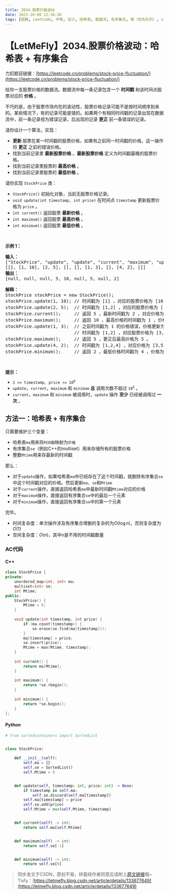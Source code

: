 ```yaml
---
title: 2034.股票价格波动
date: 2023-10-08 12:36:36
tags: [题解, LeetCode, 中等, 设计, 哈希表, 数据流, 有序集合, 堆（优先队列）, set, map]
---
```


# 【LetMeFly】2034.股票价格波动：哈希表 + 有序集合

力扣题目链接：[https://leetcode.cn/problems/stock-price-fluctuation/](https://leetcode.cn/problems/stock-price-fluctuation/)

<p>给你一支股票价格的数据流。数据流中每一条记录包含一个 <strong>时间戳</strong>&nbsp;和该时间点股票对应的 <strong>价格</strong>&nbsp;。</p>

<p>不巧的是，由于股票市场内在的波动性，股票价格记录可能不是按时间顺序到来的。某些情况下，有的记录可能是错的。如果两个有相同时间戳的记录出现在数据流中，前一条记录视为错误记录，后出现的记录 <b>更正</b>&nbsp;前一条错误的记录。</p>

<p>请你设计一个算法，实现：</p>

<ul>
	<li><strong>更新 </strong>股票在某一时间戳的股票价格，如果有之前同一时间戳的价格，这一操作将&nbsp;<strong>更正</strong>&nbsp;之前的错误价格。</li>
	<li>找到当前记录里 <b>最新股票价格</b>&nbsp;。<strong>最新股票价格</strong>&nbsp;定义为时间戳最晚的股票价格。</li>
	<li>找到当前记录里股票的 <strong>最高价格</strong>&nbsp;。</li>
	<li>找到当前记录里股票的 <strong>最低价格</strong>&nbsp;。</li>
</ul>

<p>请你实现&nbsp;<code>StockPrice</code>&nbsp;类：</p>

<ul>
	<li><code>StockPrice()</code>&nbsp;初始化对象，当前无股票价格记录。</li>
	<li><code>void update(int timestamp, int price)</code>&nbsp;在时间点 <code>timestamp</code>&nbsp;更新股票价格为 <code>price</code>&nbsp;。</li>
	<li><code>int current()</code>&nbsp;返回股票 <strong>最新价格</strong>&nbsp;。</li>
	<li><code>int maximum()</code>&nbsp;返回股票 <strong>最高价格</strong>&nbsp;。</li>
	<li><code>int minimum()</code>&nbsp;返回股票 <strong>最低价格</strong>&nbsp;。</li>
</ul>

<p>&nbsp;</p>

<p><strong>示例 1：</strong></p>

<pre><strong>输入：</strong>
["StockPrice", "update", "update", "current", "maximum", "update", "maximum", "update", "minimum"]
[[], [1, 10], [2, 5], [], [], [1, 3], [], [4, 2], []]
<strong>输出：</strong>
[null, null, null, 5, 10, null, 5, null, 2]

<strong>解释：</strong>
StockPrice stockPrice = new StockPrice();
stockPrice.update(1, 10); // 时间戳为 [1] ，对应的股票价格为 [10] 。
stockPrice.update(2, 5);  // 时间戳为 [1,2] ，对应的股票价格为 [10,5] 。
stockPrice.current();     // 返回 5 ，最新时间戳为 2 ，对应价格为 5 。
stockPrice.maximum();     // 返回 10 ，最高价格的时间戳为 1 ，价格为 10 。
stockPrice.update(1, 3);  // 之前时间戳为 1 的价格错误，价格更新为 3 。
                          // 时间戳为 [1,2] ，对应股票价格为 [3,5] 。
stockPrice.maximum();     // 返回 5 ，更正后最高价格为 5 。
stockPrice.update(4, 2);  // 时间戳为 [1,2,4] ，对应价格为 [3,5,2] 。
stockPrice.minimum();     // 返回 2 ，最低价格时间戳为 4 ，价格为 2 。
</pre>

<p>&nbsp;</p>

<p><strong>提示：</strong></p>

<ul>
	<li><code>1 &lt;= timestamp, price &lt;= 10<sup>9</sup></code></li>
	<li><code>update</code>，<code>current</code>，<code>maximum</code>&nbsp;和&nbsp;<code>minimum</code>&nbsp;<strong>总</strong> 调用次数不超过&nbsp;<code>10<sup>5</sup></code>&nbsp;。</li>
	<li><code>current</code>，<code>maximum</code>&nbsp;和&nbsp;<code>minimum</code>&nbsp;被调用时，<code>update</code>&nbsp;操作 <strong>至少</strong>&nbsp;已经被调用过 <strong>一次</strong>&nbsp;。</li>
</ul>


    
## 方法一：哈希表 + 有序集合

只需要维护三个变量：

+ 哈希表```ma```用来将```时间戳```映射为```价格```
+ 有序集合```se```（例如C++的multiset）用来存储所有的股票价格
+ 整数```Mtime```用来存最新的时间戳

那么：

+ 对于```update```操作，如果哈希表```ma```中已经存在了这个时间戳，就删除有序集合```se```中这个时间戳对应的价格。然后更新```ma```、```se```和```Mtime```
+ 对于```current```操作，直接返回哈希表```ma```中最新时间戳```Mtime```对应的价格
+ 对于```maximum```操作，直接返回有序集合```se```中的最后一个元素
+ 对于```minimum```操作，直接返回有序集合```se```中的第一个元素

完毕。

+ 时间复杂度：单次操作涉及有序集合增删的复杂的为$O(\log n)$，否则复杂度为$O(1)$
+ 空间复杂度：$O(n)$，其中$n$是不用的时间戳数量

### AC代码

#### C++

```cpp
class StockPrice {
private:
    unordered_map<int, int> ma;
    multiset<int> se;
    int Mtime;
public:
    StockPrice() {
        Mtime = 0;
    }
    
    void update(int timestamp, int price) {
        if (ma.count(timestamp)) {
            se.erase(se.find(ma[timestamp]));
        }
        ma[timestamp] = price;
        se.insert(price);
        Mtime = max(Mtime, timestamp);
    }
    
    int current() {
        return ma[Mtime];
    }
    
    int maximum() {
        return *se.rbegin();
    }
    
    int minimum() {
        return *se.begin();
    }
};
```

#### Python

```python
# from sortedcontainers import SortedList


class StockPrice:

    def __init__(self):
        self.ma = {}
        self.se = SortedList()
        self.Mtime = 0


    def update(self, timestamp: int, price: int) -> None:
        if timestamp in self.ma:
            self.se.discard(self.ma[timestamp])
        self.ma[timestamp] = price
        self.se.add(price)
        self.Mtime = max(self.Mtime, timestamp)


    def current(self) -> int:
        return self.ma[self.Mtime]


    def maximum(self) -> int:
        return self.se[-1]


    def minimum(self) -> int:
        return self.se[0]

```

> 同步发文于CSDN，原创不易，转载经作者同意后请附上[原文链接](https://blog.letmefly.xyz/2023/10/08/LeetCode%202034.%E8%82%A1%E7%A5%A8%E4%BB%B7%E6%A0%BC%E6%B3%A2%E5%8A%A8/)哦~
> Tisfy：[https://letmefly.blog.csdn.net/article/details/133677649](https://letmefly.blog.csdn.net/article/details/133677649)
